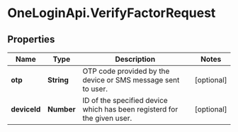 # OneLoginApi.VerifyFactorRequest

## Properties

Name | Type | Description | Notes
------------ | ------------- | ------------- | -------------
**otp** | **String** | OTP code provided by the device or SMS message sent to user. | [optional] 
**deviceId** | **Number** | ID of the specified device which has been registerd for the given user. | [optional] 


